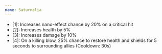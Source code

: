 ```yaml
---
name: Saturnalia
---
```


- [1]: Increases nano-effect chance by 20% on a critical hit
- [2]: Increases health by 5%
- [3]: Increases damage by 10%
- [4]: On a killing blow, 25% chance to restore health and shields for 5 seconds to surrounding allies (Cooldown: 30s)

